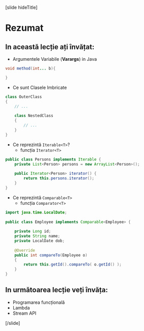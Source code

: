 
[slide hideTitle]

# Rezumat

## In această lecție ați învățat:

- Argumentele Variabile (**Varargs**) in Java
```java
void method(int... b){

}
```
- Ce sunt Clasele Imbricate 

```java
class OuterClass
{
    // ...
    
    class NestedClass
    {
        // ...
    }
}

```

- Ce reprezintă `Iterable<T>`?
   - funcția `Iterator<T>`

```java
public class Persons implements Iterable {
    private List<Person> persons = new ArrayList<Person>();    
    
    public Iterator<Person> iterator() {
        return this.persons.iterator();
    }
}
```

- Ce reprezintă `Comparable<T>` 
    - funcția `Comparator<T>`

```java
import java.time.LocalDate;
 
public class Employee implements Comparable<Employee> {
 
    private Long id;
    private String name;
    private LocalDate dob;
     
    @Override
    public int compareTo(Employee o) 
    {
        return this.getId().compareTo( o.getId() );
    }
}
```
## In următoarea lecție veți învăța:

- Programarea funcțională 
- Lambda
- Stream API

[/slide]